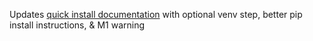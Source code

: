 Updates [quick install documentation](installation.mdx#quick-installation) with optional venv step, better pip install instructions, & M1 warning
